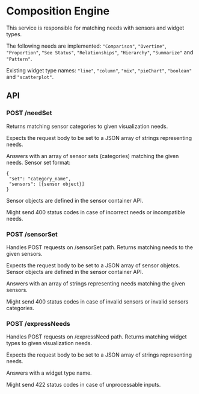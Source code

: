 # Composition Engine

This service is responsible for matching needs with sensors and widget types.

The following needs are implemented: `"Comparison"`, `"Overtime"`, `"Proportion"`, `"See Status"`, `"Relationships"`, `"Hierarchy"`, `"Summarize"` and `"Pattern"`.

Existing widget type names: `"line"`, `"column"`, `"mix"`, `"pieChart"`, `"boolean"` and `"scatterplot"`.

## API

### POST /needSet

Returns matching sensor categories to given visualization needs.

Expects the request body to be set to a JSON array of strings representing needs.

Answers with an array of sensor sets (categories) matching the given needs. Sensor set format:

```
{
 "set": "category_name",
 "sensors": [{sensor object}]
}
```

Sensor objects are defined in the sensor container API.

Might send 400 status codes in case of incorrect needs or incompatible needs.

### POST /sensorSet

Handles POST requests on /sensorSet path. Returns matching needs to  the given sensors.

Expects the request body to be set to a JSON array of sensor objetcs. Sensor objects are defined in the sensor container API.

Answers with an array of strings representing needs matching the given sensors.

Might send 400 status codes in case of invalid sensors or invalid sensors categories.

### POST /expressNeeds

Handles POST requests on /expressNeed path. Returns matching widget types to given visualization needs.

Expects the request body to be set to a JSON array of strings representing needs.

Answers with a widget type name.

Might send 422 status codes in case of unprocessable inputs.